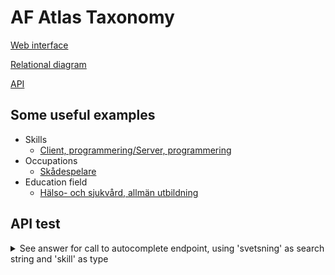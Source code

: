 
# AF Atlas Taxonomy

[Web interface](https://atlas.jobtechdev.se/)

[Relational diagram](https://atlas.jobtechdev.se/page/about.html)

[API](https://taxonomy.api.jobtechdev.se/v1/taxonomy/swagger-ui/index.html)

## Some useful examples

- Skills
  - [Client, programmering/Server, programmering](https://atlas.jobtechdev.se/page/taxonomy.html#concept=Bw3F_U6s_ZeC)
- Occupations
  - [Skådespelare](https://atlas.jobtechdev.se/page/taxonomy.html#concept=iBUL_s38_izZ)
- Education field
  - [Hälso- och sjukvård, allmän utbildning](https://atlas.jobtechdev.se/page/taxonomy.html#concept=Tqh5_xkL_G7L)

## API test

<details>
<summary>See answer for call to autocomplete endpoint, using 'svetsning' as search string and 'skill' as type</summary>

```

[
    {
        "taxonomy/id": "ynW8_Jr4_5tT",
        "taxonomy/type": "skill",
        "taxonomy/preferred-label": "Svetsning och lödning, VVS"
    },
    {
        "taxonomy/id": "Znb9_xEs_YKm",
        "taxonomy/type": "skill",
        "taxonomy/preferred-label": "EN 287-1, 131 MIG-svetsning/ISO 9606-1"
    },
    {
        "taxonomy/id": "7kqy_wX6_gEP",
        "taxonomy/type": "skill",
        "taxonomy/preferred-label": "EN 287-1, 135 MAG-svetsning/ISO 9606-1"
    },
    {
        "taxonomy/id": "5x8K_uya_8pn",
        "taxonomy/type": "skill",
        "taxonomy/preferred-label": "EN 287-1, 141 TIG-svetsning/ISO 9606-1"
    },
    {
        "taxonomy/id": "Yzer_FdZ_Li2",
        "taxonomy/type": "skill",
        "taxonomy/preferred-label": "EN 287-1, 136 MAG-svetsning med slaggande rörelektrod/ISO 9606-1"
    },
    {
        "taxonomy/id": "F6sW_dXF_fba",
        "taxonomy/type": "skill",
        "taxonomy/preferred-label": "EN 287-1, 138 MAG-svetsning med metallpulverfylld rörelektrod/ISO 9606-1"
    },
    {
        "taxonomy/id": "1ym6_zNX_hkG",
        "taxonomy/type": "skill",
        "taxonomy/preferred-label": "EN 1418, Robotsvetsning/ISO 14732, Mekaniserad svetsning"
    },
    {
        "taxonomy/id": "hrB3_BBp_XH3",
        "taxonomy/type": "skill",
        "taxonomy/preferred-label": "ISO 9606-2, 131 MIG-svetsning"
    },
    {
        "taxonomy/id": "3ugi_rtr_nWB",
        "taxonomy/type": "skill",
        "taxonomy/preferred-label": "ISO 9606-2, 141 TIG-svetsning"
    },
    {
        "taxonomy/id": "FfhY_CoE_CpR",
        "taxonomy/type": "skill",
        "taxonomy/preferred-label": "Mekaniserad svetsning"
    },
    {
        "taxonomy/id": "Z7Yj_NjR_9EQ",
        "taxonomy/type": "skill",
        "taxonomy/preferred-label": "MAG-svetsning med rörelektrod"
    },
    {
        "taxonomy/id": "Q1D1_Pdc_rnT",
        "taxonomy/type": "skill",
        "taxonomy/preferred-label": "MIG-svetsning"
    },
    {
        "taxonomy/id": "NH9n_Snj_CNM",
        "taxonomy/type": "skill",
        "taxonomy/preferred-label": "MAG-svetsning"
    },
    {
        "taxonomy/id": "WBnc_JXj_MvY",
        "taxonomy/type": "skill",
        "taxonomy/preferred-label": "TIG-svetsning"
    }
]

```

</details>
